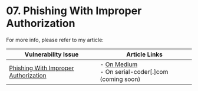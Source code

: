 # 07. Phishing With Improper Authorization

For more info, please refer to my article:

| Vulnerability Issue | Article Links |
| --- | --- |
| [Phishing With Improper Authorization]() | - [On Medium](https://medium.com/valixconsulting/solidity-smart-contract-security-by-example-07-phishing-with-improper-authorization-232dacf307e3)<br /> - On serial-coder[.]com (coming soon) |
